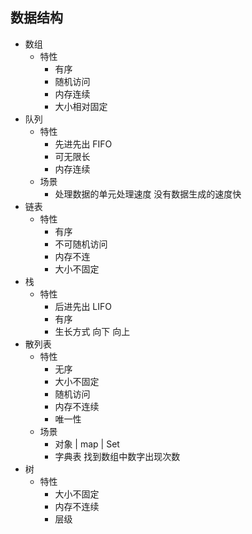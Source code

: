 ## 数据结构

* 数组
    * 特性
        * 有序
        * 随机访问
        * 内存连续
        * 大小相对固定
* 队列
    * 特性
        * 先进先出 FIFO
        * 可无限长
        * 内存连续
    * 场景
        * 处理数据的单元处理速度 没有数据生成的速度快
* 链表
    * 特性
        * 有序
        * 不可随机访问
        * 内存不连
        * 大小不固定
* 栈
    * 特性
        * 后进先出 LIFO
        * 有序
        * 生长方式 向下 向上
* 散列表
    * 特性
        * 无序
        * 大小不固定
        * 随机访问
        * 内存不连续
        * 唯一性
    * 场景
        * 对象 | map | Set
        * 字典表 找到数组中数字出现次数
* 树
    * 特性
        * 大小不固定
        * 内存不连续
        * 层级